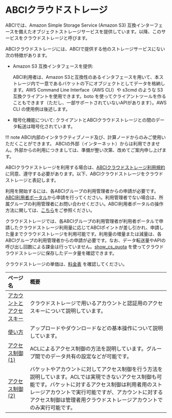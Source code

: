 # ABCIクラウドストレージ

ABCIでは、Amazon Simple Storage Service (Amazon S3) 互換インターフェースを備えたオブジェクトストレージサービスを提供しています。以降、このサービスをクラウドストレージと呼びます。

ABCIクラウドストレージには、ABCIで提供する他のストレージサービスにない次の特徴があります。

- Amazon S3 互換インタフェースを提供:

    ABCI利用者は、Amazon S3と互換性のあるインタフェースを用いて、本ストレージ内で一意であるバケットの下にオブジェクトとしてデータを格納します。AWS Command Line Interface（AWS CLI）や s3cmd のような S3 互換クライアントを使用できます。boto を使ってクライアントツールを作ることもできます（ただし、一部サポートされていないAPIがあります）。AWS CLI の使用例は後述します。

- 暗号化機能について:
    クライアントとABCIクラウドストレージとの間のデータ転送は暗号化されています。

!!! note
    ABCI内部のインタラクティブノード及び、計算ノードからのみご使用いただくことができます。
    ABCIの外部（インターネット）からは利用できません。外部からの利用につきましては、準備が整い次第、改めてご案内申し上げます。

ABCIクラウドストレージを利用する場合は、[ABCIクラウドストレージ利用規約](https://abci.ai/ja/how_to_use/data/cloudstorage-agreement.pdf)に同意、遵守する必要があります。以下、ABCIクラウドストレージをクラウドストレージと表記します。

利用を開始するには、各ABCIグループの利用管理者からの申請が必要です。[ABCI利用者ポータル](https://portal.v3.abci.ai/user/)から申請を行ってください。利用管理者でない場合は、所属グループの利用管理者にお問い合わせください。ABCI利用者ポータルの操作方法に関しては、[こちら](https://docs.abci.ai/v3/portal/ja/)をご参照ください。

クラウドストレージでは、各ABCIグループの利用管理者が利用者ポータルで申請したクラウドストレージ利用量に応じてABCIポイントが差し引かれ、申請した量までクラウドストレージを利用可能です。利用量の増量または減量は、各ABCIグループの利用管理者からの申請が必要です。なお、データ転送量やAPIの呼び出し回数による課金は行っていません。[show_cs_quota](getting-started.md#checking-cloud-storage-quota) を使ってクラウドラウドストレージに保存したデータ量を確認できます。

クラウドストレージの単価は、[料金表](https://abci.ai/ja/how_to_use/tariffs.html) を確認してください。

| ページ名 | 概要 |
|:--|:--|
| [アカウントとアクセスキー](abci-cloudstorage/cs-account.md) | クラウドストレージで用いるアカウントと認証用のアクセスキーについて説明しています。 |
| [使い方](abci-cloudstorage/usage.md) | アップロードやダウンロードなどの基本操作について説明しています。 |
| [アクセス制御(1)](abci-cloudstorage/acl.md) | ACLによるアクセス制御の方法を説明しています。グループ間でのデータ共有の設定などが可能です。|
| [アクセス制御(2)](abci-cloudstorage/policy.md) | バケットやアカウントに対してアクセス制御を行う方法を説明しています。ACLでは実現できないアクセス制御も可能です。バケットに対するアクセス制御は利用者用のストレージアカウントで実行可能ですが、アカウントに対するアクセス制御は管理者用クラウドストレージアカウントでのみ実行可能です。|
